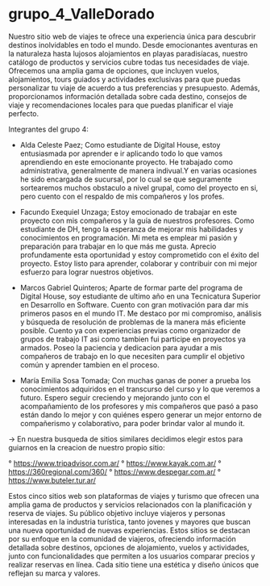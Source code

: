 # grupo_4_ValleDorado

Nuestro sitio web de viajes te ofrece una experiencia única para descubrir destinos inolvidables en todo el mundo. Desde emocionantes aventuras en la naturaleza hasta lujosos alojamientos en playas paradisíacas, nuestro catálogo de productos y servicios cubre todas tus necesidades de viaje. Ofrecemos una amplia gama de opciones, que incluyen vuelos, alojamientos, tours guiados y actividades exclusivas para que puedas personalizar tu viaje de acuerdo a tus preferencias y presupuesto. Además, proporcionamos información detallada sobre cada destino, consejos de viaje y recomendaciones locales para que puedas planificar el viaje perfecto.

Integrantes del grupo 4:

   - Alda Celeste Paez; Como estudiante de Digital House, estoy entusiasmada por aprender e ir aplicando todo lo que vamos aprendiendo en este emocionante proyecto. He trabajado como administrativa, generalmente de manera indivual.Y en varias ocasiones he sido encargada de sucursal, por lo cual se que  seguramente sortearemos muchos obstaculo a nivel grupal, como del proyecto en si, pero cuento con el respaldo de mis compañeros y los profes.

   - Facundo Exequiel Unzaga; Estoy emocionado de trabajar en este proyecto con mis compañeros y la guía de nuestros profesores. Como estudiante de DH, tengo la esperanza de mejorar mis habilidades y conocimientos en programación. Mi meta es emplear mi pasión y preparación para trabajar en lo que más me gusta. Aprecio profundamente esta oportunidad y estoy comprometido con el éxito del proyecto. Estoy listo para aprender, colaborar y contribuir con mi mejor esfuerzo para lograr nuestros objetivos.

   - Marcos Gabriel Quinteros; Aparte de formar parte del programa de Digital House, soy estudiante de ultimo año en una  Tecnicatura Superior en Desarrollo en Software. Cuento con gran motivación para dar mis primeros pasos en el mundo IT. Me destaco por mi compromiso, análisis y búsqueda de resolución de problemas de la manera más eficiente posible. Cuento ya con experiencias previas como organizador de grupos de trabajo IT asi como tambien fui participe en proyectos ya armados. Poseo la paciencia y dedicacion para ayudar a mis compañeros de trabajo en lo que necesiten para cumplir el objetivo común y aprender tambien en el proceso.
   - María Emilia Sosa Tomada; Con muchas ganas de poner a prueba los conocimientos adquiridos en el transcurso del curso y lo que veremos a futuro. Espero seguir creciendo y mejorando junto con el acompañamiento de los profesores y mis compañeros que pasó a paso están dando lo mejor y con quiénes espero generar un mejor entorno de compañerismo y colaborativo, para poder brindar valor al mundo it.

-> En nuestra busqueda de sitios similares decidimos elegir estos para guiarnos en la creacion de nuestro propio sitio:

° https://www.tripadvisor.com.ar/
° https://www.kayak.com.ar/
° https://360regional.com/360/
° https://www.despegar.com.ar/
° https://www.buteler.tur.ar/

Estos cinco sitios web son plataformas de viajes y turismo que ofrecen una amplia gama de productos y servicios relacionados con la planificación y reserva de viajes. Su público objetivo incluye viajeros y personas interesadas en la industria turística, tanto jovenes y mayores que buscan una nueva oportunidad de nuevas experiencias. Estos sitios se destacan por su enfoque en la comunidad de viajeros, ofreciendo información detallada sobre destinos, opciones de alojamiento, vuelos y actividades, junto con funcionalidades que permiten a los usuarios comparar precios y realizar reservas en línea. Cada sitio tiene una estética y diseño únicos que reflejan su marca y valores.
